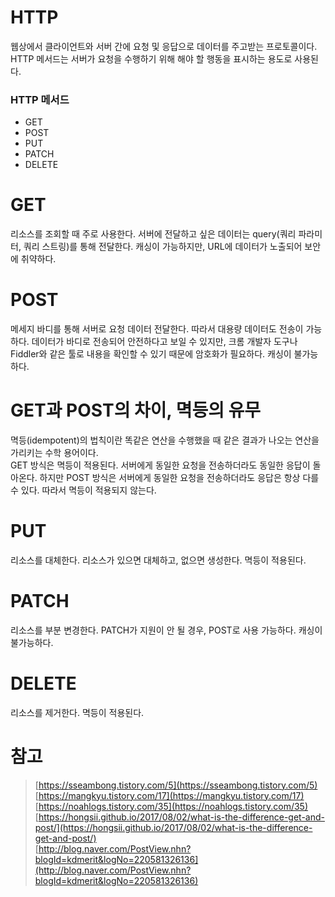 # HTTP

웹상에서 클라이언트와 서버 간에 요청 및 응답으로 데이터를 주고받는 프로토콜이다. HTTP 메서드는 서버가 요청을 수행하기 위해 해야 할 행동을 표시하는 용도로 사용된다.

### HTTP 메서드

- GET
- POST
- PUT
- PATCH
- DELETE

# GET

리소스를 조회할 때 주로 사용한다. 서버에 전달하고 싶은 데이터는 query(쿼리 파라미터, 쿼리 스트링)를 통해 전달한다. 캐싱이 가능하지만, URL에 데이터가 노출되어 보안에 취약하다.

# POST

메세지 바디를 통해 서버로 요청 데이터 전달한다. 따라서 대용량 데이터도 전송이 가능하다. 데이터가 바디로 전송되어 안전하다고 보일 수 있지만, 크롬 개발자 도구나 Fiddler와 같은 툴로 내용을 확인할 수 있기 때문에 암호화가 필요하다. 캐싱이 불가능하다.

# GET과 POST의 차이, 멱등의 유무

멱등(idempotent)의 법칙이란 똑같은 연산을 수행했을 때 같은 결과가 나오는 연산을 가리키는 수학 용어이다.  
GET 방식은 멱등이 적용된다. 서버에게 동일한 요청을 전송하더라도 동일한 응답이 돌아온다. 하지만 POST 방식은 서버에게 동일한 요청을 전송하더라도 응답은 항상 다를 수 있다. 따라서 멱등이 적용되지 않는다.

# PUT

리소스를 대체한다. 리소스가 있으면 대체하고, 없으면 생성한다. 멱등이 적용된다.

# PATCH

리소스를 부분 변경한다. PATCH가 지원이 안 될 경우, POST로 사용 가능하다. 캐싱이 불가능하다.

# DELETE

리소스를 제거한다. 멱등이 적용된다.

# 참고

> [https://sseambong.tistory.com/5](https://sseambong.tistory.com/5)  
> [https://mangkyu.tistory.com/17](https://mangkyu.tistory.com/17)  
> [https://noahlogs.tistory.com/35](https://noahlogs.tistory.com/35)  
> [https://hongsii.github.io/2017/08/02/what-is-the-difference-get-and-post/](https://hongsii.github.io/2017/08/02/what-is-the-difference-get-and-post/)  
> [http://blog.naver.com/PostView.nhn?blogId=kdmerit&logNo=220581326136](http://blog.naver.com/PostView.nhn?blogId=kdmerit&logNo=220581326136)
